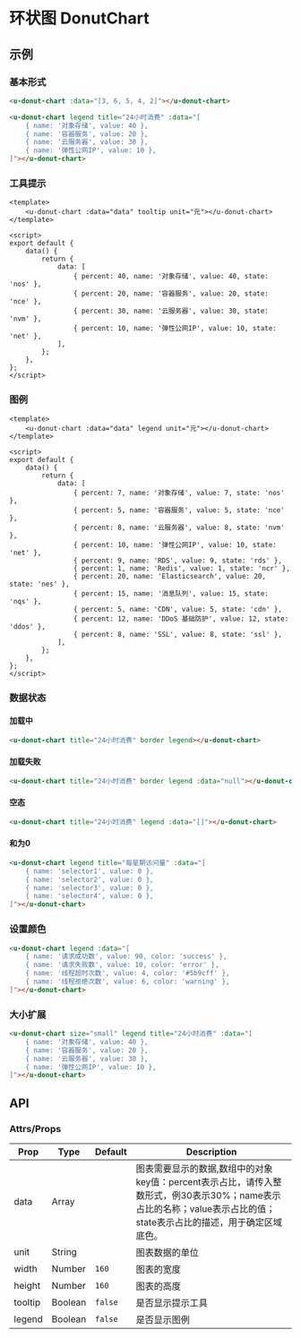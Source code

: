 # 环状图 DonutChart

## 示例
### 基本形式

``` html
<u-donut-chart :data="[3, 6, 5, 4, 2]"></u-donut-chart>
```

``` html
<u-donut-chart legend title="24小时消费" :data="[
    { name: '对象存储', value: 40 },
    { name: '容器服务', value: 20 },
    { name: '云服务器', value: 30 },
    { name: '弹性公网IP', value: 10 },
]"></u-donut-chart>
```

### 工具提示

```vue
<template>
    <u-donut-chart :data="data" tooltip unit="元"></u-donut-chart>
</template>

<script>
export default {
    data() {
        return {
            data: [
                { percent: 40, name: '对象存储', value: 40, state: 'nos' },
                { percent: 20, name: '容器服务', value: 20, state: 'nce' },
                { percent: 30, name: '云服务器', value: 30, state: 'nvm' },
                { percent: 10, name: '弹性公网IP', value: 10, state: 'net' },
            ],
        };
    },
};
</script>
```

### 图例

```vue
<template>
    <u-donut-chart :data="data" legend unit="元"></u-donut-chart>
</template>

<script>
export default {
    data() {
        return {
            data: [
                { percent: 7, name: '对象存储', value: 7, state: 'nos' },
                { percent: 5, name: '容器服务', value: 5, state: 'nce' },
                { percent: 8, name: '云服务器', value: 8, state: 'nvm' },
                { percent: 10, name: '弹性公网IP', value: 10, state: 'net' },
                { percent: 9, name: 'RDS', value: 9, state: 'rds' },
                { percent: 1, name: 'Redis', value: 1, state: 'ncr' },
                { percent: 20, name: 'Elasticsearch', value: 20, state: 'nes' },
                { percent: 15, name: '消息队列', value: 15, state: 'nqs' },
                { percent: 5, name: 'CDN', value: 5, state: 'cdn' },
                { percent: 12, name: 'DDoS 基础防护', value: 12, state: 'ddos' },
                { percent: 8, name: 'SSL', value: 8, state: 'ssl' },
            ],
        };
    },
};
</script>
```

### 数据状态

#### 加载中
``` html
<u-donut-chart title="24小时消费" border legend></u-donut-chart>
```

#### 加载失败
``` html
<u-donut-chart title="24小时消费" border legend :data="null"></u-donut-chart>
```

#### 空态
``` html
<u-donut-chart title="24小时消费" legend :data="[]"></u-donut-chart>
```

#### 和为0

``` html
<u-donut-chart legend title="每星期访问量" :data="[
    { name: 'selector1', value: 0 },
    { name: 'selector2', value: 0 },
    { name: 'selector3', value: 0 },
    { name: 'selector4', value: 0 },
]"></u-donut-chart>
```

### 设置颜色

``` html
<u-donut-chart legend :data="[
    { name: '请求成功数', value: 90, color: 'success' },
    { name: '请求失败数', value: 10, color: 'error' },
    { name: '线程超时次数', value: 4, color: '#5b9cff' },
    { name: '线程拒绝次数', value: 6, color: 'warning' },
]"></u-donut-chart>
```

### 大小扩展

``` html
<u-donut-chart size="small" legend title="24小时消费" :data="[
    { name: '对象存储', value: 40 },
    { name: '容器服务', value: 20 },
    { name: '云服务器', value: 30 },
    { name: '弹性公网IP', value: 10 },
]"></u-donut-chart>
```

## API

### Attrs/Props

| Prop | Type | Default | Description |
| --------- | ---- | ------- | ----------- |
| data | Array |  | 图表需要显示的数据,数组中的对象key值：percent表示占比，请传入整数形式，例30表示30%；name表示占比的名称；value表示占比的值；state表示占比的描述，用于确定区域底色。|
| unit | String |  | 图表数据的单位 |
| width | Number | `160` | 图表的宽度 |
| height | Number | `160` | 图表的高度 |
| tooltip | Boolean | `false` | 是否显示提示工具 |
| legend | Boolean | `false` | 是否显示图例 |
